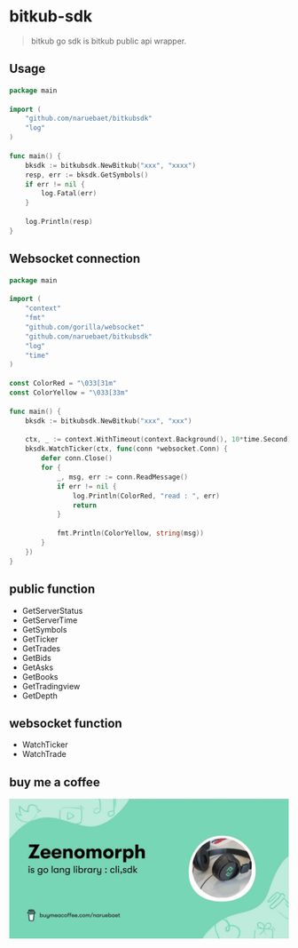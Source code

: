 # bitkub-sdk

> bitkub go sdk is bitkub public api wrapper.

## Usage

```go
package main

import (
	"github.com/naruebaet/bitkubsdk"
	"log"
)

func main() {
	bksdk := bitkubsdk.NewBitkub("xxx", "xxxx")
	resp, err := bksdk.GetSymbols()
	if err != nil {
		log.Fatal(err)
	}

	log.Println(resp)
}
```

## Websocket connection

```go
package main

import (
	"context"
	"fmt"
	"github.com/gorilla/websocket"
	"github.com/naruebaet/bitkubsdk"
	"log"
	"time"
)

const ColorRed = "\033[31m"
const ColorYellow = "\033[33m"

func main() {
	bksdk := bitkubsdk.NewBitkub("xxx", "xxx")

	ctx, _ := context.WithTimeout(context.Background(), 10*time.Second)
	bksdk.WatchTicker(ctx, func(conn *websocket.Conn) {
		defer conn.Close()
		for {
			_, msg, err := conn.ReadMessage()
			if err != nil {
				log.Println(ColorRed, "read : ", err)
				return
			}

			fmt.Println(ColorYellow, string(msg))
		}
	})
}
```

## public function
- GetServerStatus
- GetServerTime
- GetSymbols
- GetTicker
- GetTrades
- GetBids
- GetAsks
- GetBooks
- GetTradingview
- GetDepth

## websocket function
- WatchTicker
- WatchTrade

## buy me a coffee
![buymeacoffee](./static/naruebaet_buy_me_a_coffee.jpeg "buy me a coffee")